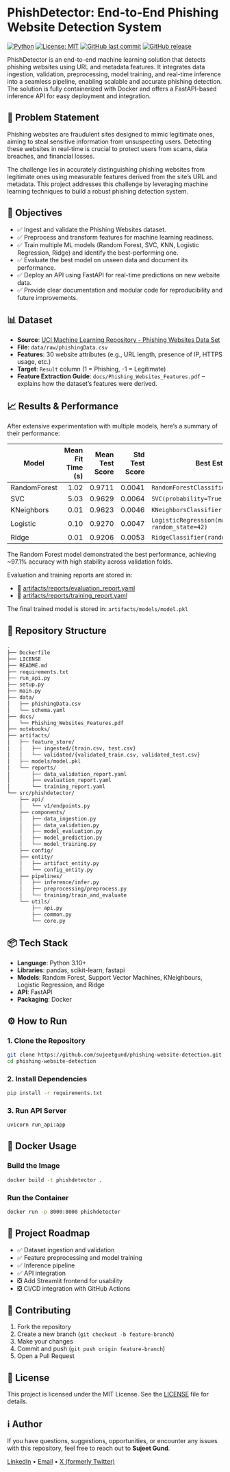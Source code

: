# PhishDetector: End-to-End Phishing Website Detection System

[![Python](https://img.shields.io/badge/python-3.10%2B-blue)](https://www.python.org/)
[![License: MIT](https://img.shields.io/badge/License-MIT-green.svg)](LICENSE)
[![GitHub last commit](https://img.shields.io/github/last-commit/sujeetgund/phishing-website-detection)](https://github.com/sujeetgund/phishing-website-detection/commits/main)
[![GitHub release](https://img.shields.io/github/v/release/sujeetgund/phishing-website-detection)](https://github.com/sujeetgund/phishing-website-detection/releases)

PhishDetector is an end-to-end machine learning solution that detects phishing websites using URL and metadata features. It integrates data ingestion, validation, preprocessing, model training, and real-time inference into a seamless pipeline, enabling scalable and accurate phishing detection. The solution is fully containerized with Docker and offers a FastAPI-based inference API for easy deployment and integration.

## 🧐 Problem Statement
Phishing websites are fraudulent sites designed to mimic legitimate ones, aiming to steal sensitive information from unsuspecting users. Detecting these websites in real-time is crucial to protect users from scams, data breaches, and financial losses.

The challenge lies in accurately distinguishing phishing websites from legitimate ones using measurable features derived from the site’s URL and metadata. This project addresses this challenge by leveraging machine learning techniques to build a robust phishing detection system.


## 🎯 Objectives
- ✅ Ingest and validate the Phishing Websites dataset.
- ✅ Preprocess and transform features for machine learning readiness.
- ✅ Train multiple ML models (Random Forest, SVC, KNN, Logistic Regression, Ridge) and identify the best-performing one.
- ✅ Evaluate the best model on unseen data and document its performance.
- ✅ Deploy an API using FastAPI for real-time predictions on new website data.
- ✅ Provide clear documentation and modular code for reproducibility and future improvements.

## 📊 Dataset

- **Source**: [UCI Machine Learning Repository - Phishing Websites Data Set](https://archive.ics.uci.edu/dataset/327/phishing+websites)
- **File**: `data/raw/phishingData.csv`
- **Features**: 30 website attributes (e.g., URL length, presence of IP, HTTPS usage, etc.)
- **Target**: `Result` column (1 = Phishing, -1 = Legitimate)
- **Feature Extraction Guide**:
    `docs/Phishing_Websites_Features.pdf` – explains how the dataset’s features were derived.


## 📈 Results & Performance
After extensive experimentation with multiple models, here’s a summary of their performance:

| Model        | Mean Fit Time (s) | Mean Test Score | Std Test Score | Best Estimator                                       |
| ------------ | ----------------: | --------------: | -------------: | ---------------------------------------------------- |
| RandomForest |              1.02 |          0.9711 |         0.0041 | `RandomForestClassifier(random_state=42)`            |
| SVC          |              5.03 |          0.9629 |         0.0064 | `SVC(probability=True, random_state=42)`             |
| KNeighbors   |              0.01 |          0.9623 |         0.0046 | `KNeighborsClassifier()`                             |
| Logistic     |              0.10 |          0.9270 |         0.0047 | `LogisticRegression(max_iter=1000, random_state=42)` |
| Ridge        |              0.01 |          0.9206 |         0.0053 | `RidgeClassifier(random_state=42)`                   |

The Random Forest model demonstrated the best performance, achieving ~97.1% accuracy with high stability across validation folds.

Evaluation and training reports are stored in:
- 📄 [artifacts/reports/evaluation_report.yaml](artifacts/reports/evaluation_report.yaml)
- 📄 [artifacts/reports/training_report.yaml](artifacts/reports/training_report.yaml)

The final trained model is stored in:
`artifacts/models/model.pkl`


## 🌳 Repository Structure

```bash
.
├── Dockerfile
├── LICENSE
├── README.md
├── requirements.txt
├── run_api.py
├── setup.py
├── main.py
├── data/
│   ├── phishingData.csv
│   └── schema.yaml
├── docs/
│   └── Phishing_Websites_Features.pdf
├── notebooks/
├── artifacts/
│   ├── feature_store/
│   │   ├── ingested/{train.csv, test.csv}
│   │   └── validated/{validated_train.csv, validated_test.csv}
│   ├── models/model.pkl
│   └── reports/
│       ├── data_validation_report.yaml
│       ├── evaluation_report.yaml
│       └── training_report.yaml
└── src/phishdetector/
    ├── api/
    │   └── v1/endpoints.py           
    ├── components/
    │   ├── data_ingestion.py
    │   ├── data_validation.py
    │   ├── model_evaluation.py
    │   ├── model_prediction.py
    │   └── model_training.py
    ├── config/
    ├── entity/
    │   ├── artifact_entity.py
    │   └── config_entity.py
    ├── pipelines/
    │   ├── inference/infer.py
    │   ├── preprocessing/preprocess.py
    │   └── training/train_and_evaluate
    └── utils/
        ├── api.py
        ├── common.py
        └── core.py
```

## 📦 Tech Stack

* **Language**: Python 3.10+
* **Libraries**: pandas, scikit-learn, fastapi
* **Models**: Random Forest, Support Vector Machines, KNeighbours, Logistic Regression, and Ridge
* **API**: FastAPI
* **Packaging**: Docker



## ⚙️ How to Run

### 1. Clone the Repository

```bash
git clone https://github.com/sujeetgund/phishing-website-detection.git
cd phishing-website-detection
```

### 2. Install Dependencies

```bash
pip install -r requirements.txt
```

### 3. Run API Server

```bash
uvicorn run_api:app
```



## 🐳 Docker Usage

### Build the Image

```bash
docker build -t phishdetector .
```

### Run the Container

```bash
docker run -p 8000:8000 phishdetector
```



## 📆 Project Roadmap

* ✅ Dataset ingestion and validation
* ✅ Feature preprocessing and model training
* ✅ Inference pipeline
* ✅ API integration
* ❎ Add Streamlit frontend for usability
* ❎ CI/CD integration with GitHub Actions



## 🤝 Contributing

1. Fork the repository
2. Create a new branch (`git checkout -b feature-branch`)
3. Make your changes
4. Commit and push (`git push origin feature-branch`)
5. Open a Pull Request



## 📄 License

This project is licensed under the MIT License. See the [LICENSE](LICENSE) file for details.



## ℹ️ Author
If you have questions, suggestions, opportunities, or encounter any issues with this repository, feel free to reach out to **Sujeet Gund**.

[LinkedIn](https://linkedin.com/in/sujeetgund) • [Email](mailto:sujeetgund@gmail.com) • [X (formerly Twitter)](https://x.com/Sujeet_Gund)

